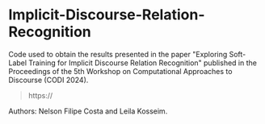 # Implicit-Discourse-Relation-Recognition

Code used to obtain the results presented in the paper "Exploring Soft-Label Training for Implicit Discourse Relation Recognition" published in the Proceedings of the 5th Workshop on Computational Approaches to Discourse (CODI 2024).

> https://

Authors: Nelson Filipe Costa and Leila Kosseim.
